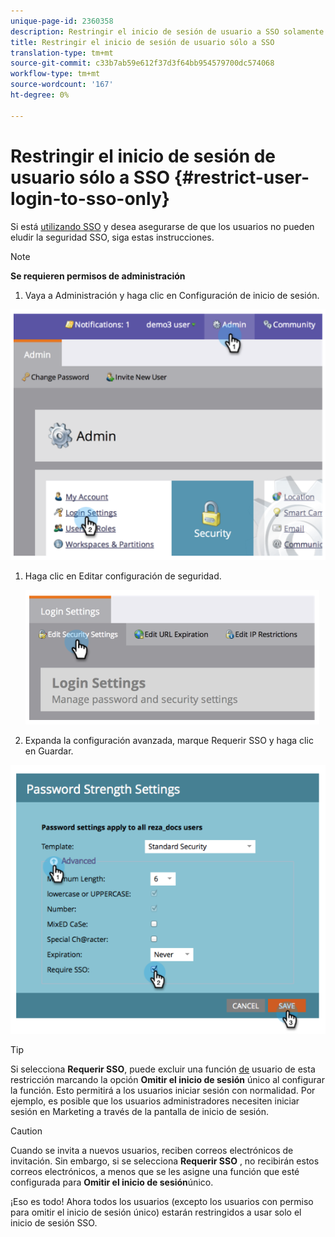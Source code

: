 ```yaml
---
unique-page-id: 2360358
description: Restringir el inicio de sesión de usuario a SSO solamente - Documentos de marketing - Documentación del producto
title: Restringir el inicio de sesión de usuario sólo a SSO
translation-type: tm+mt
source-git-commit: c33b7ab59e612f37d3f64bb954579700dc574068
workflow-type: tm+mt
source-wordcount: '167'
ht-degree: 0%

---
```



# Restringir el inicio de sesión de usuario sólo a SSO {#restrict-user-login-to-sso-only}

Si está [utilizando SSO](add-single-sign-on-to-a-portal.md) y desea asegurarse de que los usuarios no pueden eludir la seguridad SSO, siga estas instrucciones.

>[!NOTE]
>
>**Se requieren permisos de administración**

1. Vaya a Administración y haga clic en Configuración de inicio de sesión.

![](assets/image2014-9-24-14-3a44-3a40.png)

1. Haga clic en Editar configuración de seguridad.

   ![](assets/image2014-9-24-14-3a44-3a53.png)

1. Expanda la configuración avanzada, marque Requerir SSO y haga clic en Guardar.

![](assets/image2014-9-24-14-3a45-3a6.png)

>[!TIP]
>
>Si selecciona **Requerir SSO**, puede excluir una función [de](../../../product-docs/administration/users-and-roles/create-delete-edit-and-change-a-user-role.md) usuario de esta restricción marcando la opción **Omitir el inicio de sesión** único al configurar la función. Esto permitirá a los usuarios iniciar sesión con normalidad. Por ejemplo, es posible que los usuarios administradores necesiten iniciar sesión en Marketing a través de la pantalla de inicio de sesión.

>[!CAUTION]
>
>Cuando se invita a nuevos usuarios, reciben correos electrónicos de invitación. Sin embargo, si se selecciona **Requerir SSO** , no recibirán estos correos electrónicos, a menos que se les asigne una función que esté configurada para **Omitir el inicio de sesión**&#x200B;único.

¡Eso es todo! Ahora todos los usuarios (excepto los usuarios con permiso para omitir el inicio de sesión único) estarán restringidos a usar solo el inicio de sesión SSO.